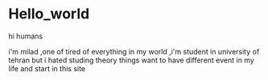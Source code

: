 # Hello_world

hi humans 

i'm milad ,one of tired of everything in my world ,i'm student in university of tehran but i hated studing theory things 
want to have different event in my life and start in this site
